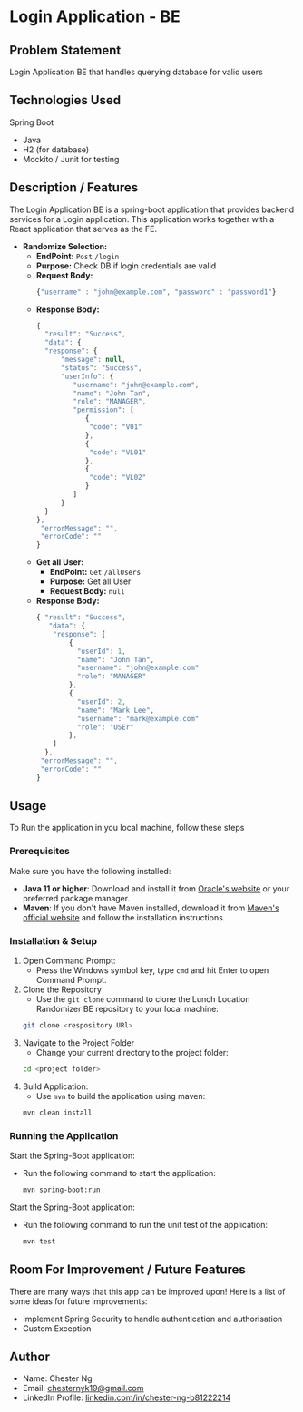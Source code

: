 # Login Application - BE
## Problem Statement
Login Application BE that handles querying database for valid users

## Technologies Used
Spring Boot
- Java
- H2 (for database)
- Mockito / Junit for testing

## Description / Features
The Login Application BE is a spring-boot application that provides backend services for a Login application. This application works together with a React application that serves as the FE.
- <b>Randomize Selection:</b>
    - <b>EndPoint:</b> `Post` `/login`
    - <b>Purpose:</b> Check DB if login credentials are valid
    - <b>Request Body:</b>
      ```js
      {"username" : "john@example.com", "password" : "password1"}
      ```
    - <b>Response Body:</b>
      ```js
      {
        "result": "Success",
        "data": {
        "response": {
            "message": null,
            "status": "Success",
            "userInfo": {
               "username": "john@example.com",
               "name": "John Tan",
               "role": "MANAGER",
               "permission": [
                  {
                   "code": "V01"
                  },
                  {
                   "code": "VL01"
                  },
                  {
                   "code": "VL02"
                  }
               ]
            }
        }
      },
       "errorMessage": "",
       "errorCode": ""
      }
      ```
    - <b>Get all User:</b>
        - <b>EndPoint:</b> `Get` `/allUsers`
        - <b>Purpose:</b> Get all User
        - <b>Request Body:</b> `null`
    - <b>Response Body:</b>
      ```js
      { "result": "Success", 
         "data": { 
          "response": [
              { 
                "userId": 1,
                "name": "John Tan",
                "username": "john@example.com"
                "role": "MANAGER"
              },
              { 
                "userId": 2,
                "name": "Mark Lee",
                "username": "mark@example.com"
                "role": "USEr"
              },
          ]
        },
       "errorMessage": "",
       "errorCode": ""
      }
## Usage
To Run the application in you local machine, follow these steps
### Prerequisites
Make sure you have the following installed:
- <b>Java 11 or higher</b>: Download and install it from [Oracle's website](https://www.oracle.com/java/technologies/javase-downloads.html) or your preferred package manager.
- <b>Maven</b>: If you don't have Maven installed, download it from [Maven's official website](https://maven.apache.org/download.cgi) and follow the installation instructions.

### Installation & Setup
1. Open Command Prompt:
    - Press the Windows symbol key, type `cmd` and hit Enter to open Command Prompt.
2. Clone the Repository
    - Use the `git clone` command to clone the Lunch Location Randomizer BE repository to your local machine:
    ```sh
    git clone <respository URl>
    ```
3. Navigate to the Project Folder
    - Change your current directory to the project folder:
    ```sh
    cd <project folder>
    ```
4. Build Application:
    - Use `mvn` to build the application using maven:
    ```sh
    mvn clean install
    ```
### Running the Application
Start the Spring-Boot application:
- Run the following command to start the application:
    ```sh
    mvn spring-boot:run
    ```
Start the Spring-Boot application:
- Run the following command to run the unit test of the application:
    ```sh
    mvn test
    ```
## Room For Improvement / Future Features
There are many ways that this app can be improved upon! Here is a list of some ideas for future improvements:
- Implement Spring Security to handle authentication and authorisation
- Custom Exception

## Author
- Name: Chester Ng
- Email: [chesternyk19@gmail.com](mailto:chesternyk19@gmail.com)
- LinkedIn Profile: [linkedin.com/in/chester-ng-b81222214](https://www.linkedin.com/in/chester-ng-b81222214)

